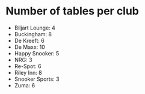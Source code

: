# Number of tables per club

- Biljart Lounge: 4
- Buckingham: 8
- De Kreeft: 6
- De Maxx: 10
- Happy Snooker: 5
- NRG: 3
- Re-Spot: 6
- Riley Inn: 8
- Snooker Sports: 3
- Zuma: 6
